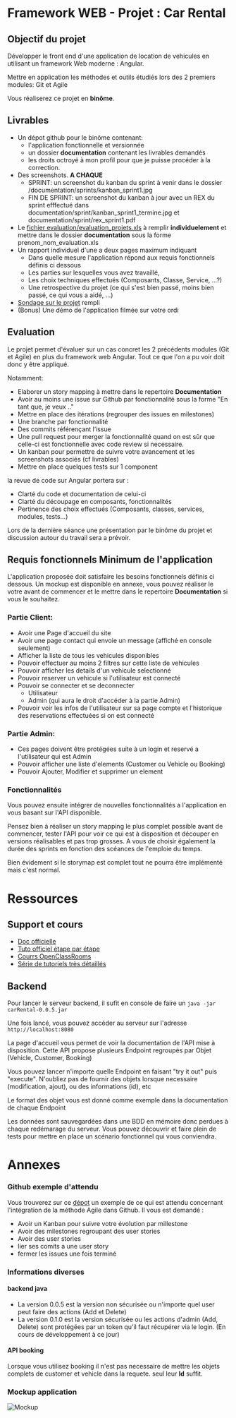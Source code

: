 # Framework WEB - Projet : Car Rental

## Objectif du projet
Développer le front end d'une application de location de vehicules en utilisant un framework Web moderne : Angular. 

Mettre en application les méthodes et outils étudiés lors des 2 premiers modules:  Git et Agile

Vous réaliserez ce projet en **binôme**.

## Livrables
- Un dépot github pour le binôme contenant: 
  - l'application fonctionnelle et versionnée
  - un dossier **documentation** contenant les livrables demandés
  - les droits octroyé à mon profil pour que je puisse procéder à la correction.
- Des screenshots. **A CHAQUE** 
  - SPRINT: un screenshot du kanban du sprint à venir dans le dossier /documentation/sprints/kanban_sprint1.jpg
  -  FIN DE SPRINT: un screenshot du kanban à jour avec un REX du sprint efffectué dans documentation/sprint/kanban_sprint1_termine.jpg et documentation/sprint/rex_sprint1.pdf
- Le [fichier evaluation/evaluation_projets.xls](evaluation/evaluation_projets.xls) à remplir **individuelement** et mettre dans le dossier **documentation** sous la forme prenom_nom_evaluation.xls
- Un rapport individuel d'une a deux pages maximum indiquant
  - Dans quelle mesure l'application répond aux requis fonctionnels définis ci dessous
  - Les parties sur lesquelles vous avez travaillé, 
  - Les choix techniques effectués (Composants, Classe, Service, ...?)
  - Une retrospective du projet (ce qui s'est bien passé, moins bien passé, ce qui vous a aidé, ...)
- [Sondage sur le projet](https://framaforms.org/casir-lp-2020-2021-framework-web-1618480021) rempli
- (Bonus) Une démo de l'application filmée sur votre ordi
  

## Evaluation
Le projet permet d'évaluer sur un cas concret les 2 précédents modules (Git et Agile) en plus du framework web Angular. Tout ce que l'on a pu voir doit donc y être appliqué.

Notamment:
* Elaborer un story mapping à mettre dans le repertoire **Documentation**
* Avoir au moins une issue sur Github par fonctionnalité sous la forme "En tant que, je veux .."
* Mettre en place des itérations (regrouper des issues en milestones)
* Une branche par fonctionnalité
* Des commits référençant l’issue
* Une pull request pour merger la fonctionnalité quand on est sûr que celle-ci est fonctionnelle avec code review si necessaire.
* Un kanban pour permettre de suivre votre avancement et les screenshots associés (cf livrables)
* Mettre en place quelques tests sur 1 component


la revue de code sur Angular portera sur :
* Clarté du code et documentation de celui-ci
* Clarté du découpage en composants, fonctionnalités
* Pertinence des choix effectués (Composants, classes, services, modules, tests...)

Lors de la dernière séance une présentation par le binôme du projet et discussion autour du travail sera a prévoir.

## Requis fonctionnels Minimum de l'application
L'application proposée doit satisfaire les besoins fonctionnels définis ci dessous. Un mockup est disponible en annexe, vous pouvez réaliser le votre avant de commencer et le mettre dans le repertoire **Documentation** si vous le souhaitez.

### Partie Client:
* Avoir une Page d'accueil du site
* Avoir une page contact qui envoie un message (affiché en console seulement)
* Afficher la liste de tous les vehicules disponibles
* Pouvoir effectuer au moins 2 filtres sur cette liste de vehicules
* Pouvoir afficher les details d'un vehicule selectionné
* Pouvoir reserver un vehicule si l'utilisateur est connecté
* Pouvoir se connecter et se deconnecter 
  * Utilisateur
  * Admin (qui aura le droit d'accéder à la partie Admin)
* Pouvoir voir les infos de l'utilisateur sur sa page compte et l'historique des reservations effectuées si on est connecté

### Partie Admin:
* Ces pages doivent être protégées suite à un login et reservé a l'utilisateur qui est Admin
* Pouvoir afficher une liste d'elements (Customer ou Vehicle ou Booking)
* Pouvoir Ajouter, Modifier et supprimer un element

### Fonctionnalités
Vous pouvez ensuite intégrer de nouvelles fonctionnalités a l'application en vous basant sur l'API disponible.

Pensez bien à réaliser un story mapping le plus complet possible avant de commencer, tester l'API pour voir ce qui est à disposition et découper en versions réalisables et pas trop grosses. A vous de choisir également la durée des sprints en fonction des scéances de l'emploie du temps.

Bien évidement si le storymap est complet tout ne pourra être implémenté mais c'est normal.

# Ressources

## Support et cours
* [Doc officielle](https://angular.io/docs)
* [Tuto officiel étape par étape](https://angular.io/tutorial)
* [Courrs OpenClassRooms](https://openclassrooms.com/fr/courses/7471261-debutez-avec-angular)
* [Série de tutoriels très détaillés](https://www.ganatan.com/tutorials/demarrer-avec-angular)

## Backend
Pour lancer le serveur backend, il sufit en console de faire un `java -jar carRental-0.0.5.jar`

Une fois lancé, vous pouvez accéder au serveur sur l'adresse `http://localhost:8080`

La page d'accueil vous permet de voir la documentation de l'API mise à disposition. Cette API propose plusieurs Endpoint regroupés par Objet (Vehicle, Customer, Booking)

Vous pouvez lancer n'importe quelle Endpoint en faisant "try it out" puis "execute".
N'oubliez pas de fournir des objets lorsque necessaire (modification, ajout), ou des informations (id), etc

Le format des objet vous est donné comme exemple dans la documentation de chaque Endpoint

Les données sont sauvegardées dans une BDD en mémoire donc perdues à chaque redémarage du serveur. Vous pouvez découvrir et faire plein de tests pour mettre en place un scénario fonctionnel qui vous conviendra.


# Annexes
### Github exemple d'attendu
Vous trouverez sur ce [dépot](https://github.com/gbesset-formateur/etu-iut-casir-agile-git-example) un exemple de ce qui est attendu concernant l'intégration de la méthode Agile dans Github. Il vous est demandé :
* Avoir un Kanban pour suivre votre évolution par millestone
* Avoir des milestones regroupant des user stories
* Avoir des user stories
* lier ses comits a une user story
* fermer les issues une fois terminé
  

### Informations diverses
#### backend java
* La version 0.0.5 est la version non sécurisée ou n'importe quel user peut faire des actions (Add et Delete)
* La version 0.1.0 est la version sécurisée ou les actions d'admin (Add, Delete) sont protégées par un token qu'il faut récupérer via le login. (En cours de développement à ce jour)

#### API booking
Lorsque vous utilisez booking il n'est pas necessaire de mettre les objets complets de customer et vehicle dans la requete. seul leur **Id** suffit.

### Mockup application
![Mockup](ressources/mockup.png)